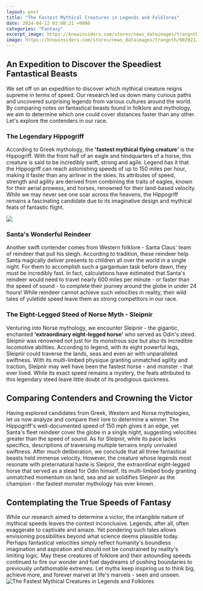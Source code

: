 ```yaml
---
layout: post
title: "The Fastest Mythical Creatures in Legends and Folklores"
date: 2024-04-12 02:08:21 +0000
categories: "Fantasy"
excerpt_image: https://knowinsiders.com/stores/news_dataimages/trangnth/082021/27/17/0915_top_20_4.png?rt=20210827170918
image: https://knowinsiders.com/stores/news_dataimages/trangnth/082021/27/17/0915_top_20_4.png?rt=20210827170918
---
```


## An Expedition to Discover the Speediest Fantastical Beasts
We set off on an expedition to discover which mythical creature reigns supreme in terms of speed. Our research led us down many curious paths and uncovered surprising legends from various cultures around the world. By comparing notes on fantastical beasts found in folklore and mythology, we aim to determine which one could cover distances faster than any other. Let's explore the contenders in our race. 
### The Legendary Hippogriff
According to Greek mythology, the **'fastest mythical flying creature'** is the Hippogriff. With the front half of an eagle and hindquarters of a horse, this creature is said to be incredibly swift, strong and agile. Legend has it that the Hippogriff can reach astonishing speeds of up to 150 miles per hour, making it faster than any airliner in the skies. Its attributes of speed, strength and agility are derived from combining the traits of eagles, known for their aerial prowess, and horses, renowned for their land-based velocity. While we may never see one soar across the heavens, the Hippogriff remains a fascinating candidate due to its imaginative design and mythical feats of fantastic flight.

![](https://i.pinimg.com/736x/1d/08/59/1d085968b832c069ad423abd255450a9--japanese-horror-supernatural-beings.jpg)
### Santa's Wonderful Reindeer 
Another swift contender comes from Western folklore - Santa Claus' team of reindeer that pull his sleigh. According to tradition, these reindeer help Santa magically deliver presents to children all over the world in a single night. For them to accomplish such a gargantuan task before dawn, they must be incredibly fast. In fact, calculations have estimated that Santa's reindeer would need to travel nearly 600 miles per minute - or faster than the speed of sound - to complete their journey around the globe in under 24 hours! While reindeer cannot achieve such velocities in reality, their wild tales of yuletide speed leave them as strong competitors in our race.
### The Eight-Legged Steed of Norse Myth - Sleipnir 
Venturing into Norse mythology, we encounter Sleipnir - the gigantic, enchanted **'extraordinary eight-legged horse'** who served as Odin's steed. Sleipnir was renowned not just for its monstrous size but also its incredible locomotive abilities. According to legend, with its eight powerful legs, Sleipnir could traverse the lands, seas and even air with unparalleled swiftness. With its multi-limbed physique granting unmatched agility and traction, Sleipnir may well have been the fastest horse - and monster - that ever lived. While its exact speed remains a mystery, the feats attributed to this legendary steed leave little doubt of its prodigious quickness.
## Comparing Contenders and Crowning the Victor
Having explored candidates from Greek, Western and Norse mythologies, let us now analyze and compare their lore to determine a winner. The Hippogriff's well-documented speed of 150 mph gives it an edge, yet Santa's fleet reindeer cover the globe in a single night, suggesting velocities greater than the speed of sound. As for Sleipnir, while its pace lacks specifics, descriptions of traversing multiple terrains imply unrivaled swiftness. After much deliberation, we conclude that all three fantastical beasts held immense velocity. However, the creature whose legends most resonate with preternatural haste is Sleipnir, the extraordinal eight-legged horse that served as a stead for Odin himself. Its multi-limbed body granting unmatched momentum on land, sea and air solidifies Sleipnir as the champion - the fastest monster mythology has ever known.
## Contemplating the True Speeds of Fantasy 
While our research aimed to determine a victor, the intangible nature of mythical speeds leaves the contest inconclusive. Legends, after all, often exaggerate to captivate and amaze. Yet pondering such tales allows envisioning possibilities beyond what science deems plausible today. Perhaps fantastical velocities simply reflect humanity's boundless imagination and aspiration and should not be constrained by reality's limiting logic. May these creatures of folklore and their astounding speeds continued to fire our wonder and fuel daydreams of pushing boundaries to previously unfathomable extremes. Let myths keep inspiring us to think big, achieve more, and forever marvel at life's marvels - seen and unseen.
![The Fastest Mythical Creatures in Legends and Folklores](https://knowinsiders.com/stores/news_dataimages/trangnth/082021/27/17/0915_top_20_4.png?rt=20210827170918)